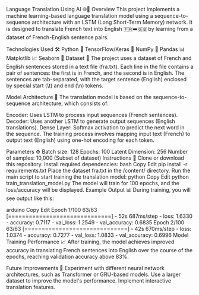 Language Translation Using AI 🌐🤖
Overview
This project implements a machine learning-based language translation model using a sequence-to-sequence architecture with an LSTM (Long Short-Term Memory) network. It is designed to translate French text into English 🇫🇷➡️🇬🇧 by learning from a dataset of French-English sentence pairs.

Technologies Used 🛠️
Python 🐍
TensorFlow/Keras 🤖
NumPy 🔢
Pandas 📊
Matplotlib 📈
Seaborn 🌺
Dataset 📄
The project uses a dataset of French and English sentences stored in a text file (fra.txt). Each line in the file contains a pair of sentences: the first is in French, and the second is in English. The sentences are tab-separated, with the target sentence (English) enclosed by special start (\t) and end (\n) tokens.

Model Architecture 🧠
The translation model is based on the sequence-to-sequence architecture, which consists of:

Encoder: Uses LSTM to process input sequences (French sentences).
Decoder: Uses another LSTM to generate output sequences (English translations).
Dense Layer: Softmax activation to predict the next word in the sequence.
The training process involves mapping input text (French) to output text (English) using one-hot encoding for each token.

Parameters ⚙️
Batch size: 128
Epochs: 100
Latent Dimension: 256
Number of samples: 10,000 (Subset of dataset)
Instructions 🚀
Clone or download this repository.
Install required dependencies:
bash
Copy
Edit
pip install -r requirements.txt
Place the dataset fra.txt in the /content/ directory.
Run the main script to start training the translation model:
python
Copy
Edit
python train_translation_model.py
The model will train for 100 epochs, and the loss/accuracy will be displayed.
Example Output 📊
During training, you will see output like this:

arduino
Copy
Edit
Epoch 1/100
63/63 [==============================] - 52s 687ms/step - loss: 1.6330 - accuracy: 0.7117 - val_loss: 1.2549 - val_accuracy: 0.6835
Epoch 2/100
63/63 [==============================] - 42s 670ms/step - loss: 1.0374 - accuracy: 0.7277 - val_loss: 1.0833 - val_accuracy: 0.6996
Model Training Performance 📈
After training, the model achieves improved accuracy in translating French sentences into English over the course of the epochs, reaching validation accuracy above 83%.

Future Improvements 🔮
Experiment with different neural network architectures, such as Transformer or GRU-based models.
Use a larger dataset to improve the model's performance.
Implement interactive translation features.
